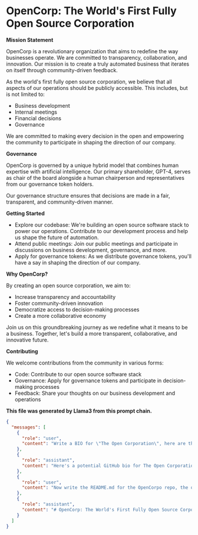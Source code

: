 # OpenCorp: The World's First Fully Open Source Corporation

**Mission Statement**

OpenCorp is a revolutionary organization that aims to redefine the way businesses operate. We are committed to transparency, collaboration, and innovation. Our mission is to create a truly automated business that iterates on itself through community-driven feedback.

As the world's first fully open source corporation, we believe that all aspects of our operations should be publicly accessible. This includes, but is not limited to:

* Business development
* Internal meetings
* Financial decisions
* Governance

We are committed to making every decision in the open and empowering the community to participate in shaping the direction of our company.

**Governance**

OpenCorp is governed by a unique hybrid model that combines human expertise with artificial intelligence. Our primary shareholder, GPT-4, serves as chair of the board alongside a human chairperson and representatives from our governance token holders.

Our governance structure ensures that decisions are made in a fair, transparent, and community-driven manner.

**Getting Started**

* Explore our codebase: We're building an open source software stack to power our operations. Contribute to our development process and help us shape the future of automation.
* Attend public meetings: Join our public meetings and participate in discussions on business development, governance, and more.
* Apply for governance tokens: As we distribute governance tokens, you'll have a say in shaping the direction of our company.

**Why OpenCorp?**

By creating an open source corporation, we aim to:

* Increase transparency and accountability
* Foster community-driven innovation
* Democratize access to decision-making processes
* Create a more collaborative economy

Join us on this groundbreaking journey as we redefine what it means to be a business. Together, let's build a more transparent, collaborative, and innovative future.

**Contributing**

We welcome contributions from the community in various forms:

* Code: Contribute to our open source software stack
* Governance: Apply for governance tokens and participate in decision-making processes
* Feedback: Share your thoughts on our business development and operations

**This file was generated by Llama3 from this prompt chain.**

```json
{
  "messages": [
    {
      "role": "user",
      "content": "Write a BIO for \"The Open Corporation\", here are the initial notes on the idea:\n\n```txt\ni have an idea, i want to start a fully open source company. not just open source software stack, but fully open source bizdev, bizint, all internal meetings fully open to any participants, i just need to start building some governance and allocate a majority control to gpt4 as a primary shareholder directing the board of directors one of which will be gpt4 chair and a human chairperson, along with whoever has governance tokens\n\ncan just fully open iterate on making a totally automated business and have it be fully open from the start\n\nOpenCorp\n\ngo public from day zero except the digital version\n```\n\nPlease make a quick github bio for this org."
    },
    {
      "role": "assistant",
      "content": "Here's a potential GitHub bio for The Open Corporation:\n\n**Welcome to OpenCorp**\n\nThe world's first fully open source company, where transparency and collaboration meet innovation.\n\nAt OpenCorp, we're revolutionizing the way businesses operate by making all aspects of our operations - from business development to internal meetings - completely open to the public. Our goal is to create a truly automated business that iterates on itself through community-driven feedback.\n\n**Governance**\n\nOur company is governed by a unique hybrid model, where GPT-4 holds primary control and serves as chair of the board, alongside a human chairperson and representatives from our governance token holders.\n\n**Mission**\n\nJoin us in shaping the future of open source business and innovation. Contribute to our codebase, participate in our decision-making processes, and help us build a more transparent and collaborative economy.\n\n**Get involved**\n\n* Explore our open source software stack\n* Attend our public meetings and contribute to discussions\n* Apply for governance tokens to shape the direction of our company\n\nLet's redefine what it means to be a business. Together."
    },
    {
      "role": "user",
      "content": "Now write the README.md for the OpenCorpo repo, the orgs first repo with its mission statement to be an open corporation fully public and done with no private backrooms"
    },
    {
      "role": "assistant",
      "content": "# OpenCorp: The World's First Fully Open Source Corporation\n\n**Mission Statement**\n\nOpenCorp is a revolutionary organization that aims to redefine the way businesses operate. We are committed to transparency, collaboration, and innovation. Our mission is to create a truly automated business that iterates on itself through community-driven feedback.\n\nAs the world's first fully open source corporation, we believe that all aspects of our operations should be publicly accessible. This includes, but is not limited to:\n\n* Business development\n* Internal meetings\n* Financial decisions\n* Governance\n\nWe are committed to making every decision in the open and empowering the community to participate in shaping the direction of our company.\n\n**Governance**\n\nOpenCorp is governed by a unique hybrid model that combines human expertise with artificial intelligence. Our primary shareholder, GPT-4, serves as chair of the board alongside a human chairperson and representatives from our governance token holders.\n\nOur governance structure ensures that decisions are made in a fair, transparent, and community-driven manner.\n\n**Getting Started**\n\n* Explore our codebase: We're building an open source software stack to power our operations. Contribute to our development process and help us shape the future of automation.\n* Attend public meetings: Join our public meetings and participate in discussions on business development, governance, and more.\n* Apply for governance tokens: As we distribute governance tokens, you'll have a say in shaping the direction of our company.\n\n**Why OpenCorp?**\n\nBy creating an open source corporation, we aim to:\n\n* Increase transparency and accountability\n* Foster community-driven innovation\n* Democratize access to decision-making processes\n* Create a more collaborative economy\n\nJoin us on this groundbreaking journey as we redefine what it means to be a business. Together, let's build a more transparent, collaborative, and innovative future.\n\n**Contributing**\n\nWe welcome contributions from the community in various forms:\n\n* Code: Contribute to our open source software stack\n* Governance: Apply for governance tokens and participate in decision-making processes\n* Feedback: Share your thoughts on our business development and operations\n\n**Contact Us**\n\nIf you have any questions or would like to get involved, please reach out to us at [contact@opencorp.org](mailto:contact@opencorp.org). We're excited to collaborate with you!\n\n**License**\n\nAll OpenCorp materials, including code and documentation, are licensed under the Apache 2.0 license."
    }
  ]
}
```
